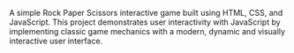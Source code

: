 A simple Rock Paper Scissors interactive game built using HTML, CSS, and JavaScript. This project demonstrates user interactivity with JavaScript by implementing classic game mechanics with a modern, dynamic and visually interactive user interface.

